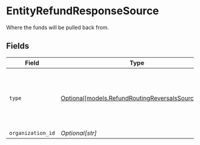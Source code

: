 # EntityRefundResponseSource

Where the funds will be pulled back from.


## Fields

| Field                                                                                              | Type                                                                                               | Required                                                                                           | Description                                                                                        | Example                                                                                            |
| -------------------------------------------------------------------------------------------------- | -------------------------------------------------------------------------------------------------- | -------------------------------------------------------------------------------------------------- | -------------------------------------------------------------------------------------------------- | -------------------------------------------------------------------------------------------------- |
| `type`                                                                                             | [Optional[models.RefundRoutingReversalsSourceType]](../models/refundroutingreversalssourcetype.md) | :heavy_minus_sign:                                                                                 | The type of source. Currently only the source type `organization` is supported.                    | organization                                                                                       |
| `organization_id`                                                                                  | *Optional[str]*                                                                                    | :heavy_minus_sign:                                                                                 | N/A                                                                                                | org_1234567                                                                                        |